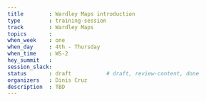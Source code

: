 ```yaml
---
title        : Wardley Maps introduction
type         : training-session
track        : Wardley Maps
topics       : 
when_week    : one
when_day     : 4th - Thursday
when_time    : WS-2
hey_summit   :
session_slack:
status       : draft           # draft, review-content, done
organizers   : Dinis Cruz
description  : TBD
---
```



<!--(add intro)

## WHY

(...)

## What

(...)

## Outcomes

(...)

## References

(...)


## Previous-->
